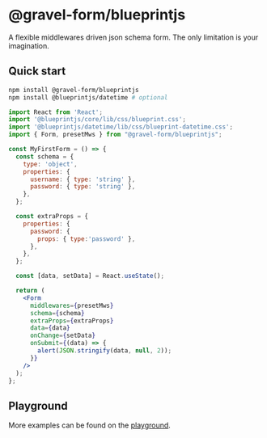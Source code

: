 # @gravel-form/blueprintjs

A flexible middlewares driven json schema form. The only limitation is your imagination.

## Quick start

```bash
npm install @gravel-form/blueprintjs
npm install @blueprintjs/datetime # optional
```

``` jsx
import React from 'React';
import '@blueprintjs/core/lib/css/blueprint.css';
import '@blueprintjs/datetime/lib/css/blueprint-datetime.css';
import { Form, presetMws } from "@gravel-form/blueprintjs";

const MyFirstForm = () => {
  const schema = {
    type: 'object',
    properties: {
      username: { type: 'string' },
      password: { type: 'string' },
    },
  };

  const extraProps = {
    properties: {
      password: {
        props: { type:'password' },
      },
    },
  };

  const [data, setData] = React.useState();

  return (
    <Form
      middlewares={presetMws}
      schema={schema}
      extraProps={extraProps}
      data={data}
      onChange={setData}
      onSubmit={(data) => {
        alert(JSON.stringify(data, null, 2));
      }}
    />
  );
};
```

## Playground
More examples can be found on the [playground](https://gravel-form.github.io/blueprintjs-form/basic).
